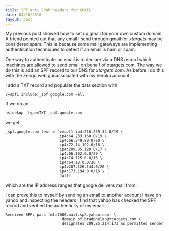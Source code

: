```yaml
--- 
title: SPF anti SPAM headers for GMAIL
date: 04/10/2010
layout: post
--- 
```


My previous post showed how to set up gmail for your own custom domain. A friend
pointed out that any email I send through gmail for *xtargets* may be considered spam. 
This is because some mail gateways are implementing authentication techniques to detect
if an email is ham or spam.

One way to authenticate an email is to declare via a DNS record which machines are
allowed to send email on behalf of xtargets.com. The way we do this is add an
SPF record to our DNS for *xtargets.com*. As before I do this with the Zerigo
web gui associated with my heroku account.

I add a TXT record and populate the data section with

    v=spf1 include:_spf.google.com ~all

If we do an 

    nslookup -type=TXT _spf.google.com

we get

    _spf.google.com	text = "v=spf1 ip4:216.239.32.0/19 \
                            ip4:64.233.160.0/19 \
                            ip4:66.249.80.0/20 \
                            ip4:72.14.192.0/18 \
                            ip4:209.85.128.0/17 \
                            ip4:66.102.0.0/20 \
                            ip4:74.125.0.0/16 \
                            ip4:64.18.0.0/20 \
                            ip4:207.126.144.0/20 \
                            ip4:173.194.0.0/16 \
                            ?all"

which are the IP address ranges that google delivers mail from. 

I can prove this to myself by sending an email to another account
I have on yahoo and inspecting the headers I find that yahoo
has checked the SPF record and verified the authenticity of
my email.

    Received-SPF: pass (mta1000.mail.sp2.yahoo.com: \
                             domain of bradphelan@xtargets.com \
                             designates 209.85.214.173 as permitted sender
